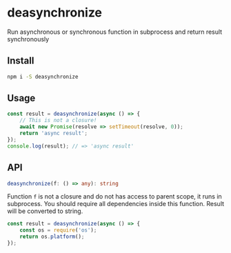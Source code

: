 # deasynchronize

Run asynchronous or synchronous function in subprocess and return result synchronously

## Install

```sh
npm i -S deasynchronize
```

## Usage

```ts
const result = deasynchronize(async () => {
    // This is not a closure!
    await new Promise(resolve => setTimeout(resolve, 0));
    return 'async result';
});
console.log(result); // => 'async result'
```

## API

```ts
deasynchronize(f: () => any): string
```

Function `f` is not a closure and do not has access to parent scope, it runs in subprocess.
You should require all dependencies inside this function. Result will be converted to string.

```ts
const result = deasynchronize(async () => {
    const os = require('os');
    return os.platform();
});
```
